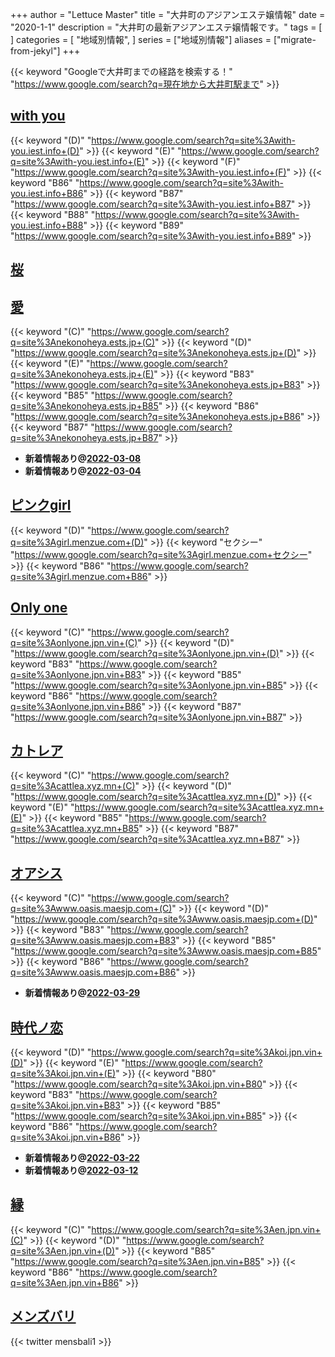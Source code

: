 +++
author = "Lettuce Master"
title = "大井町のアジアンエステ嬢情報"
date = "2020-1-1"
description = "大井町の最新アジアンエステ嬢情報です。"
tags = [
]
categories = [
    "地域別情報",
]
series = ["地域別情報"]
aliases = ["migrate-from-jekyl"]
+++

{{< keyword "Googleで大井町までの経路を検索する！" "https://www.google.com/search?q=現在地から大井町駅まで" >}}

## [with you](http://with-you.iest.info/)
{{< keyword "(D)" "https://www.google.com/search?q=site%3Awith-you.iest.info+(D)" >}} {{< keyword "(E)" "https://www.google.com/search?q=site%3Awith-you.iest.info+(E)" >}} {{< keyword "(F)" "https://www.google.com/search?q=site%3Awith-you.iest.info+(F)" >}} {{< keyword "B86" "https://www.google.com/search?q=site%3Awith-you.iest.info+B86" >}} {{< keyword "B87" "https://www.google.com/search?q=site%3Awith-you.iest.info+B87" >}} {{< keyword "B88" "https://www.google.com/search?q=site%3Awith-you.iest.info+B88" >}} {{< keyword "B89" "https://www.google.com/search?q=site%3Awith-you.iest.info+B89" >}} 

## [桜](http://www.est-sakura.work/)


## [愛](https://nekonoheya.ests.jp/)
{{< keyword "(C)" "https://www.google.com/search?q=site%3Anekonoheya.ests.jp+(C)" >}} {{< keyword "(D)" "https://www.google.com/search?q=site%3Anekonoheya.ests.jp+(D)" >}} {{< keyword "(E)" "https://www.google.com/search?q=site%3Anekonoheya.ests.jp+(E)" >}} {{< keyword "B83" "https://www.google.com/search?q=site%3Anekonoheya.ests.jp+B83" >}} {{< keyword "B85" "https://www.google.com/search?q=site%3Anekonoheya.ests.jp+B85" >}} {{< keyword "B86" "https://www.google.com/search?q=site%3Anekonoheya.ests.jp+B86" >}} {{< keyword "B87" "https://www.google.com/search?q=site%3Anekonoheya.ests.jp+B87" >}} 

- **新着情報あり@[2022-03-08](/post/2022-03-08)**
- **新着情報あり@[2022-03-04](/post/2022-03-04)**
## [ピンクgirl](http://girl.menzue.com/)
{{< keyword "(D)" "https://www.google.com/search?q=site%3Agirl.menzue.com+(D)" >}} {{< keyword "セクシー" "https://www.google.com/search?q=site%3Agirl.menzue.com+セクシー" >}} {{< keyword "B86" "https://www.google.com/search?q=site%3Agirl.menzue.com+B86" >}} 

## [Only one](http://onlyone.jpn.vin/)
{{< keyword "(C)" "https://www.google.com/search?q=site%3Aonlyone.jpn.vin+(C)" >}} {{< keyword "(D)" "https://www.google.com/search?q=site%3Aonlyone.jpn.vin+(D)" >}} {{< keyword "B83" "https://www.google.com/search?q=site%3Aonlyone.jpn.vin+B83" >}} {{< keyword "B85" "https://www.google.com/search?q=site%3Aonlyone.jpn.vin+B85" >}} {{< keyword "B86" "https://www.google.com/search?q=site%3Aonlyone.jpn.vin+B86" >}} {{< keyword "B87" "https://www.google.com/search?q=site%3Aonlyone.jpn.vin+B87" >}} 

## [カトレア](https://cattlea.xyz.mn/)
{{< keyword "(C)" "https://www.google.com/search?q=site%3Acattlea.xyz.mn+(C)" >}} {{< keyword "(D)" "https://www.google.com/search?q=site%3Acattlea.xyz.mn+(D)" >}} {{< keyword "(E)" "https://www.google.com/search?q=site%3Acattlea.xyz.mn+(E)" >}} {{< keyword "B85" "https://www.google.com/search?q=site%3Acattlea.xyz.mn+B85" >}} {{< keyword "B87" "https://www.google.com/search?q=site%3Acattlea.xyz.mn+B87" >}} 

## [オアシス](http://www.oasis.maesjp.com/)
{{< keyword "(C)" "https://www.google.com/search?q=site%3Awww.oasis.maesjp.com+(C)" >}} {{< keyword "(D)" "https://www.google.com/search?q=site%3Awww.oasis.maesjp.com+(D)" >}} {{< keyword "B83" "https://www.google.com/search?q=site%3Awww.oasis.maesjp.com+B83" >}} {{< keyword "B85" "https://www.google.com/search?q=site%3Awww.oasis.maesjp.com+B85" >}} {{< keyword "B86" "https://www.google.com/search?q=site%3Awww.oasis.maesjp.com+B86" >}} 

- **新着情報あり@[2022-03-29](/post/2022-03-29)**
## [時代ノ恋](https://koi.jpn.vin/)
{{< keyword "(D)" "https://www.google.com/search?q=site%3Akoi.jpn.vin+(D)" >}} {{< keyword "(E)" "https://www.google.com/search?q=site%3Akoi.jpn.vin+(E)" >}} {{< keyword "B80" "https://www.google.com/search?q=site%3Akoi.jpn.vin+B80" >}} {{< keyword "B83" "https://www.google.com/search?q=site%3Akoi.jpn.vin+B83" >}} {{< keyword "B85" "https://www.google.com/search?q=site%3Akoi.jpn.vin+B85" >}} {{< keyword "B86" "https://www.google.com/search?q=site%3Akoi.jpn.vin+B86" >}} 

- **新着情報あり@[2022-03-22](/post/2022-03-22)**
- **新着情報あり@[2022-03-12](/post/2022-03-12)**
## [縁](https://en.jpn.vin/)
{{< keyword "(C)" "https://www.google.com/search?q=site%3Aen.jpn.vin+(C)" >}} {{< keyword "(D)" "https://www.google.com/search?q=site%3Aen.jpn.vin+(D)" >}} {{< keyword "B85" "https://www.google.com/search?q=site%3Aen.jpn.vin+B85" >}} {{< keyword "B86" "https://www.google.com/search?q=site%3Aen.jpn.vin+B86" >}} 

## [メンズバリ](http://mensbali.net/)


{{< twitter mensbali1 >}}



